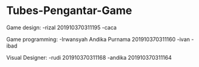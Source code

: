 # Tubes-Pengantar-Game

Game design:
-rizal 201910370311195
-caca

Game  programming:
-Irwansyah Andika Purnama 201910370311160
-ivan
-ibad

Visual Designer:
-rudi 201910370311168
-andika 201910370311164
